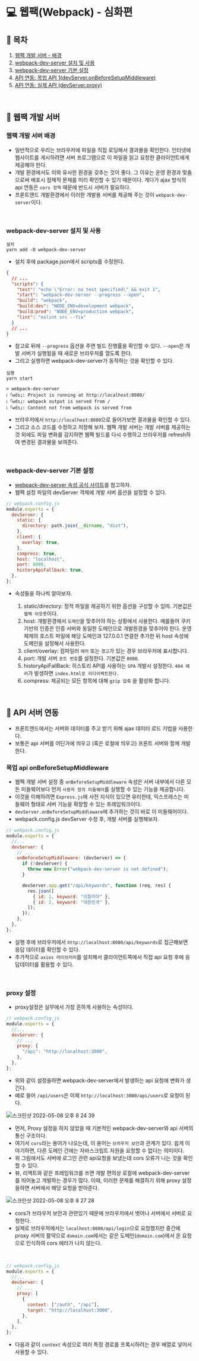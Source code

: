 # 💻 웹팩(Webpack) - 심화편

## 📄 목차

1. [웹팩 개발 서버 - 배경](#웹팩-개발-서버배경)
2. [webpack-dev-server 설치 및 사용](#webpack-dev-server-설치-및-사용)
3. [webpack-dev-server 기본 설정](#webpack-dev-server-기본-설정)
4. [API 연동: 목업 API 1(devServer.onBeforeSetupMiddleware)](#목업-api-onbeforesetupmiddleware)
5. [API 연동: 실제 API (devServer.proxy)](#proxy-설정)

<br />

## 📝 웹팩 개발 서버

### 웹팩 개발 서버 배경

- 일반적으로 우리는 브라우저에 파일을 직접 로딩해서 결과물을 확인한다. 인터넷에 웹사이트를 게시하려면 서버 프로그램으로 이 파일을 읽고 요청한 클라이언트에게 제공해야 한다.
- 개발 환경에서도 이와 유사한 환경을 갖추는 것이 좋다. 그 이유는 운영 환경과 맞춤으로써 배포시 잠재적 문제를 미리 확인할 수 있기 때문이다. 게다가 ajax 방식의 api 연동은 `cors 정책` 때문에 반드시 서버가 필요하다.
- 프론트엔드 개발환경에서 이러한 개발용 서버를 제공해 주는 것이 `webpack-dev-server`이다.

<br />

### webpack-dev-server 설치 및 사용

```
설치
yarn add -D webpack-dev-server
```

- 설치 후에 package.json에서 scripts를 수정한다.

```json
{
  // ...
  "scripts": {
    "test": "echo \"Error: no test specified\" && exit 1",
    "start": "webpack-dev-server --progress --open",
    "build": "webpack",
    "build:dev": "NODE_ENV=development webpack",
    "build:prod": "NODE_ENV=production webpack",
    "lint": "eslint src --fix"
  }
  // ...
}
```

- 참고로 뒤에 `--progress` 옵션을 주면 빌드 진행률을 확인할 수 있다. `--open`은 개발 서버가 실행됬을 때 새로운 브라우저를 열도록 한다.
- 그리고 실행하면 webpack-dev-server가 동작하는 것을 확인할 수 있다.

```
실행
yarn start

> webpack-dev-server
ℹ ｢wds｣: Project is running at http://localhost:8080/
ℹ ｢wds｣: webpack output is served from /
ℹ ｢wds｣: Content not from webpack is served from
```

- 브라우저에서 `http://localhost:8080`으로 들어가보면 결과물을 확인할 수 있다.
- 그리고 소스 코드를 수정하고 저장해 보자. 웹팩 개발 서버는 개발 서버를 제공하는 것 외에도 파일 변화를 감지하면 웹팩 빌드를 다시 수행하고 브라우저를 refresh하여 변경된 결과물을 보여준다.

<br />

### webpack-dev-server 기본 설정

- [webpack-dev-server 속성 공식 사이트](https://webpack.js.org/configuration/dev-server/)를 참고하자.
- 웹팩 설정 파일의 devServer 객체에 개발 서버 옵션을 설정할 수 있다.

```js
// webpack.config.js
module.exports = {
  devServer: {
    static: {
      directory: path.join(__dirname, "dist"),
    },
    client: {
      overlay: true,
    },
    compress: true,
    host: "localhost",
    port: 8080,
    historyApiFallback: true,
  },
};
```

- 속성들을 하나씩 알아보자.

  1. static/directory: 정적 파일을 제공하기 위한 옵션을 구성할 수 있따. 기본값은 `웹팩 아웃풋`이다.
  2. host: 개발환경에서 `도메인`을 맞추어야 하는 상황에서 사용한다. 예를들어 쿠키 기반의 인증은 인증 서버와 동일한 도메인으로 개발환경을 맞추어야 한다. 운영체제의 호스트 파일에 해당 도메인과 127.0.0.1 연결한 추가한 뒤 host 속성에 도메인을 설정해서 사용한다.
  3. client/overlay: 컴파일러 `에러` 또는 `경고`가 있는 경우 브라우저에 표시합니다.
  4. port: 개발 서버 `포트 번호`를 설정한다. 기본값은 `8080`.
  5. historyApiFallBack: 히스토리 API를 사용하는 `SPA` 개발시 설정한다. `404 에러`가 발생하면 `index.html로 리다이렉트한다.`
  6. compress: 제공되는 모든 항목에 대해 `gzip 압축` 을 활성화 합니다.

<br />

## 📝 API 서버 연동

- 프론트엔드에서는 서버와 데이터를 주고 받기 위해 ajax 데이터 로드 기법을 사용한다.
- 보통은 api 서버를 어딘가에 띄우고 (혹은 로컬에 띄우고) 프론트 서버와 함께 개발한다.

### 목업 api onBeforeSetupMiddleware

- 웹팩 개발 서버 설정 중 `onBeforeSetupMiddleware` 속성은 서버 내부에서 다른 모든 미들웨어보다 먼저 `사용자 정의 미들웨어`를 실행할 수 있는 기능을 제공합니다.
- 이것을 이해하려면 `Express.js`에 사전 지식이 있으면 유리한데, 익스프레스는 미들웨어 형태로 서버 기능을 확장할 수 있는 프레임워크이다.
- `devServer.onBeforeSetupMiddleware`에 추가하는 것이 바로 이 미들웨어이다.
- webpack.config.js devServer 수정 후, 개발 서버를 실행해보자.

```js
// webpack.config.js
module.exports = {
  //...
  devServer: {
    // ...
    onBeforeSetupMiddleware: (devServer) => {
      if (!devServer) {
        throw new Error("webpack-dev-server is not defined");
      }

      devServer.app.get("/api/keywords", function (req, res) {
        res.json([
          { id: 1, keyword: "이탈리아" },
          { id: 2, keyword: "대한민국" },
        ]);
      });
    },
  },
};
```

- 실행 후에 브라우저에서 `http://localhost:8080/api/keywords`로 접근해보면 응답 데이터를 확인할 수 있다.
- 추가적으로 `axios 라이브러리`를 설치해서 클라이언트쪽에서 직접 api 요청 후에 응답데이터를 활용할 수 있다.

<br />

### proxy 설정

- proxy설정은 실무에서 가장 흔하게 사용하는 속성이다.

```js
// webpack.config.js
module.exports = {
  //...
  devServer: {
    // ...
    proxy: {
      "/api": "http://localhost:3000",
    },
  },
};
```

- 위와 같이 설정을하면 webpack-dev-server에서 발생하는 api 요청에 변화가 생긴다.
- 예로 들어 `/api/users`은 이제 `http://localhost:3000/api/users`로 요청이 된다.

![스크린샷 2022-05-08 오후 8 24 39](https://user-images.githubusercontent.com/64779472/167294041-b55f6ab8-fb18-4a2f-8766-f4a9497698ae.png)

- 먼저, Proxy 설정을 하지 않았을 때 기본적인 webpack-dev-server와 api 서버의 통신 구조이다.
- 여기서 `cors`라는 용어가 나오는데, 이 용어는 `브라우저 보안`과 관계가 있다. 쉽게 이야기하면, 다른 도메인 간에는 자바스크립트 자원을 요청할 수 없다는 의미이다.
- 위 그림에서도 서버에 로그인 관련 api요청을 보냈는데 cors 오류가 나는 것을 확인할 수 있다.
- 뷰, 리액트와 같은 프레임워크를 쓰면 개발 편의상 로컬에 webpack-dev-server를 띄어놓고 개발하는 경우가 많다. 이때, 이러한 문제를 해결하기 위해 proxy 설정을하면 서버에서 해당 요청을 받아준다.

![스크린샷 2022-05-08 오후 8 27 28](https://user-images.githubusercontent.com/64779472/167294103-5c201e08-98c7-4212-a660-fcd46360022b.png)

- cors가 브라우저 보안과 관련있기 때문에 브라우저에서 벗어나 서버에서 서버로 요청한다.
- 실제로 브라우저에서는 `localhost:8080/api/login`으로 요청했지만 중간에 proxy 서버의 활약으로 `domain.com`에서는 같은 도메인(`domain.com`)에서 온 요청으로 인식하여 cors 에러가 나지 않는다.

<br />

```js
// webpack.config.js
module.exports = {
  //...
  devServer: {
    // ...
    proxy: [
      {
        context: ["/auth", "/api"],
        target: "http://localhost:3000",
      },
    ],
  },
};
```

- 다음과 같이 `context` 속성으로 여러 특정 경로를 프록시하려는 경우 배열로 넣어서 사용할 수 있다.

<br />
